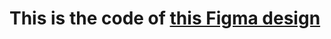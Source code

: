 # This is the code of [this Figma design](https://www.figma.com/file/Ci60iP1SvTPWjdaa4Kz38Z/tour-and-travel-website-for-figma-(Copy)-(Copy)?type=design&t=yXWo3iHvmHlrZyte-6)
